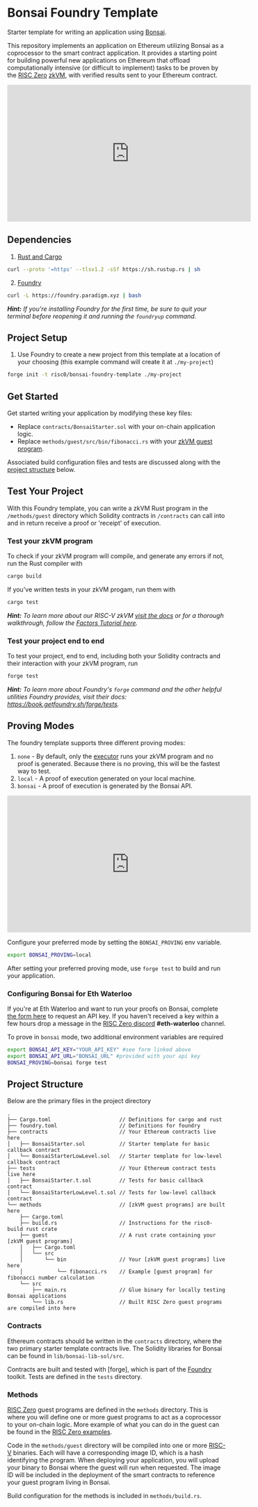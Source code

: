 # Bonsai Foundry Template

Starter template for writing an application using [Bonsai].

This repository implements an application on Ethereum utilizing Bonsai as a coprocessor to the smart contract application.
It provides a starting point for building powerful new applications on Ethereum that offload computationally intensive
(or difficult to implement) tasks to be proven by the [RISC Zero] [zkVM], with verified results sent to your Ethereum contract.

<iframe width="560" height="315" src="https://www.youtube.com/embed/WDS8X8H9mIk" title="YouTube video player" frameborder="0" allow="accelerometer; autoplay; clipboard-write; encrypted-media; gyroscope; picture-in-picture; web-share" allowfullscreen></iframe>

## Dependencies

1. [Rust and Cargo](https://rustup.rs)
```bash
curl --proto '=https' --tlsv1.2 -sSf https://sh.rustup.rs | sh
```
2. [Foundry](https://getfoundry.sh/)
```bash
curl -L https://foundry.paradigm.xyz | bash
```

***Hint:*** *If you're installing Foundry for the first time, be sure to quit your terminal before reopening it and running the `foundryup` command.*

## Project Setup
1. Use Foundry to create a new project from this template at a location of your choosing (this example command will create it at `./my-project`) 

```bash
forge init -t risc0/bonsai-foundry-template ./my-project
```

## Get Started

Get started writing your application by modifying these key files:

* Replace `contracts/BonsaiStarter.sol` with your on-chain application logic.
* Replace `methods/guest/src/bin/fibonacci.rs` with your [zkVM guest program].

Associated build configuration files and tests are discussed along with the [project structure](#project-structure) below.

## Test Your Project
With this Foundry template, you can write a zkVM Rust program in the `/methods/guest` directory which Solidity contracts in  `/contracts` can call into and in return receive a proof or 'receipt' of execution.
### Test your zkVM program
To check if your zkVM program will compile, and generate any errors if not, run the Rust compiler with

```bash
cargo build
```

If you've written tests in your zkVM progam, run them with
```bash
cargo test
```
***Hint:*** *To learn more about our RISC-V zkVM [visit the docs](https://dev.risczero.com/zkvm) or for a thorough walkthrough, follow the [Factors Tutorial here](https://github.com/risc0/risc0/tree/main/examples/factors#tutorial).*

### Test your project end to end
To test your project, end to end, including both your Solidity contracts and their interaction with your zkVM program, run

```bash
forge test
```

***Hint:*** *To learn more about Foundry's `forge` command and the other helpful utilities Foundry provides, visit their docs: https://book.getfoundry.sh/forge/tests.*

## Proving Modes
The foundry template supports three different proving modes:
1. `none` - By default, only the [executor](https://www.dev.risczero.com/docs/terminology#executor) runs your zkVM program and no proof is generated. Because there is no proving, this will be the fastest way to test. 
2. `local` - A proof of execution generated on your local machine. 
3. `bonsai` - A proof of execution is generated by the Bonsai API.

<iframe width="560" height="315" src="https://www.youtube.com/embed/f8NRu-Hifb0" title="YouTube video player" frameborder="0" allow="accelerometer; autoplay; clipboard-write; encrypted-media; gyroscope; picture-in-picture; web-share" allowfullscreen></iframe>

Configure your preferred mode by setting the `BONSAI_PROVING` env variable.
```bash
export BONSAI_PROVING=local
```
After setting your preferred proving mode, use `forge test` to build and run your application. 
### Configuring Bonsai for Eth Waterloo
If you're at Eth Waterloo and want to run your proofs on Bonsai, complete [the form here](https://forms.gle/Ships93xqY4c8zA37) to request an API key. If you haven't received a key within a few hours drop a message in the [RISC Zero discord](https://discord.gg/risczero) **#eth-waterloo** channel.

To prove in `bonsai` mode, two additional environment variables are required
```bash
export BONSAI_API_KEY="YOUR_API_KEY" #see form linked above
export BONSAI_API_URL="BONSAI_URL" #provided with your api key
BONSAI_PROVING=bonsai forge test
```

## Project Structure

Below are the primary files in the project directory

```text
.
├── Cargo.toml                      // Definitions for cargo and rust
├── foundry.toml                    // Definitions for foundry
├── contracts                       // Your Ethereum contracts live here
│   ├── BonsaiStarter.sol           // Starter template for basic callback contract
│   └── BonsaiStarterLowLevel.sol   // Starter template for low-level callback contract
├── tests                           // Your Ethereum contract tests live here
│   ├── BonsaiStarter.t.sol         // Tests for basic callback contract
│   └── BonsaiStarterLowLevel.t.sol // Tests for low-level callback contract
└── methods                         // [zkVM guest programs] are built here
    ├── Cargo.toml
    ├── build.rs                    // Instructions for the risc0-build rust crate
    ├── guest                       // A rust crate containing your [zkVM guest programs]
    │   ├── Cargo.toml
    │   └── src
    │       └── bin                 // Your [zkVM guest programs] live here
    │           └── fibonacci.rs    // Example [guest program] for fibonacci number calculation
    └── src
        ├── main.rs                 // Glue binary for locally testing Bonsai applications
        └── lib.rs                  // Built RISC Zero guest programs are compiled into here
```

### Contracts

Ethereum contracts should be written in the `contracts` directory, where the two primary starter template contracts live.
The Solidity libraries for Bonsai can be found in `lib/bonsai-lib-sol/src`.

Contracts are built and tested with [forge], which is part of the [Foundry] toolkit.
Tests are defined in the `tests` directory.

### Methods

[RISC Zero] guest programs are defined in the `methods` directory.
This is where you will define one or more guest programs to act as a coprocessor to your on-chain logic.
More example of what you can do in the guest can be found in the [RISC Zero examples].

Code in the `methods/guest` directory will be compiled into one or more [RISC-V] binaries.
Each will have a corresponding image ID, which is a hash identifying the program.
When deploying your application, you will upload your binary to Bonsai where the guest will run when requested.
The image ID will be included in the deployment of the smart contracts to reference your guest program living in Bonsai.

Build configuration for the methods is included in `methods/build.rs`.

[Bonsai]: https://dev.bonsai.xyz/
[RISC Zero]: https://www.risczero.com/
[RISC Zero examples]: https://github.com/risc0/risc0/tree/main/examples
[RISC-V]: https://www.risczero.com/docs/reference-docs/about-risc-v
[Foundry]: https://getfoundry.sh/
[zkVM]: https://www.dev.risczero.com/terminology#zero-knowledge-virtual-machine-zkvm
[zkVM guest program]: https://www.dev.risczero.com/terminology#guest-program
[zkVM guest programs]: https://www.dev.risczero.com/terminology#guest-program
[guest program]: https://www.dev.risczero.com/terminology#guest-program
[proof]: https://www.dev.risczero.com/terminology#validity-proof
